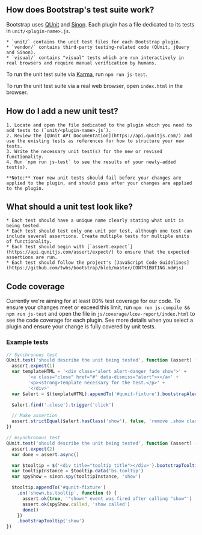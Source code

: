 ## How does Bootstrap's test suite work?

Bootstrap uses [QUnit](https://qunitjs.com/) and [Sinon](https://sinonjs.org/). Each plugin has a file dedicated to its tests in `unit/<plugin-name>.js`.

    * `unit/` contains the unit test files for each Bootstrap plugin.
    * `vendor/` contains third-party testing-related code (QUnit, jQuery and Sinon).
    * `visual/` contains "visual" tests which are run interactively in real browsers and require manual verification by humans.

To run the unit test suite via [Karma](https://karma-runner.github.io/), run `npm run js-test`.

To run the unit test suite via a real web browser, open `index.html` in the browser.


## How do I add a new unit test?

    1. Locate and open the file dedicated to the plugin which you need to add tests to (`unit/<plugin-name>.js`).
    2. Review the [QUnit API Documentation](https://api.qunitjs.com/) and use the existing tests as references for how to structure your new tests.
    3. Write the necessary unit test(s) for the new or revised functionality.
    4. Run `npm run js-test` to see the results of your newly-added test(s).

    **Note:** Your new unit tests should fail before your changes are applied to the plugin, and should pass after your changes are applied to the plugin.

## What should a unit test look like?

    * Each test should have a unique name clearly stating what unit is being tested.
    * Each test should test only one unit per test, although one test can include several assertions. Create multiple tests for multiple units of functionality.
    * Each test should begin with [`assert.expect`](https://api.qunitjs.com/assert/expect/) to ensure that the expected assertions are run.
    * Each test should follow the project's [JavaScript Code Guidelines](https://github.com/twbs/bootstrap/blob/master/CONTRIBUTING.md#js)

## Code coverage

Currently we're aiming for at least 80% test coverage for our code. To ensure your changes meet or exceed this limit, run `npm run js-compile && npm run js-test` and open the file in `js/coverage/lcov-report/index.html` to see the code coverage for each plugin. See more details when you select a plugin and ensure your change is fully covered by unit tests.

### Example tests

```js
// Synchronous test
QUnit.test('should describe the unit being tested', function (assert) {
  assert.expect(1)
  var templateHTML = '<div class="alert alert-danger fade show">' +
        '<a class="close" href="#" data-dismiss="alert">×</a>' +
        '<p><strong>Template necessary for the test.</p>' +
        '</div>'
  var $alert = $(templateHTML).appendTo('#qunit-fixture').bootstrapAlert()

  $alert.find('.close').trigger('click')

  // Make assertion
  assert.strictEqual($alert.hasClass('show'), false, 'remove .show class on .close click')
})

// Asynchronous test
QUnit.test('should describe the unit being tested', function (assert) {
  assert.expect(2)
  var done = assert.async()

  var $tooltip = $('<div title="tooltip title"></div>').bootstrapTooltip()
  var tooltipInstance = $tooltip.data('bs.tooltip')
  var spyShow = sinon.spy(tooltipInstance, 'show')

  $tooltip.appendTo('#qunit-fixture')
    .on('shown.bs.tooltip', function () {
      assert.ok(true, '"shown" event was fired after calling "show"')
      assert.ok(spyShow.called, 'show called')
      done()
    })
    .bootstrapTooltip('show')
})
```
